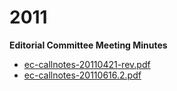 # 2011

**Editorial Committee Meeting Minutes**

- [ec-callnotes-20110421-rev.pdf](./ec-callnotes-20110421-rev.pdf)
- [ec-callnotes-20110616.2.pdf](./ec-callnotes-20110616.2.pdf)
